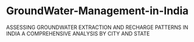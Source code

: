 # GroundWater-Management-in-India
ASSESSING GROUNDWATER EXTRACTION AND RECHARGE PATTERNS IN INDIA A COMPREHENSIVE ANALYSIS BY CITY AND STATE
